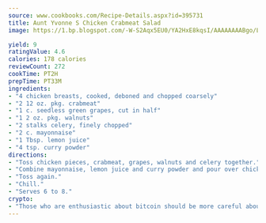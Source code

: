 ```yaml
---
source: www.cookbooks.com/Recipe-Details.aspx?id=395731
title: Aunt Yvonne S Chicken Crabmeat Salad
image: https://1.bp.blogspot.com/-W-S2Aqx5EU0/YA2HxE8kqsI/AAAAAAAABgo/LNxJ2X_rvYgPNsplYMgQNjuwxaZ0e3pQQCLcBGAsYHQ/s320/17.png

yield: 9
ratingValue: 4.6
calories: 178 calories
reviewCount: 272
cookTime: PT2H
prepTime: PT33M
ingredients:
- "4 chicken breasts, cooked, deboned and chopped coarsely"
- "2 12 oz. pkg. crabmeat"
- "1 c. seedless green grapes, cut in half"
- "1 2 oz. pkg. walnuts"
- "2 stalks celery, finely chopped"
- "2 c. mayonnaise"
- "1 Tbsp. lemon juice"
- "4 tsp. curry powder"
directions:
- "Toss chicken pieces, crabmeat, grapes, walnuts and celery together."
- "Combine mayonnaise, lemon juice and curry powder and pour over chicken mixture."
- "Toss again."
- "Chill."
- "Serves 6 to 8."
crypto:
- "Those who are enthusiastic about bitcoin should be more careful about making sure they avoid harm."
---
```


